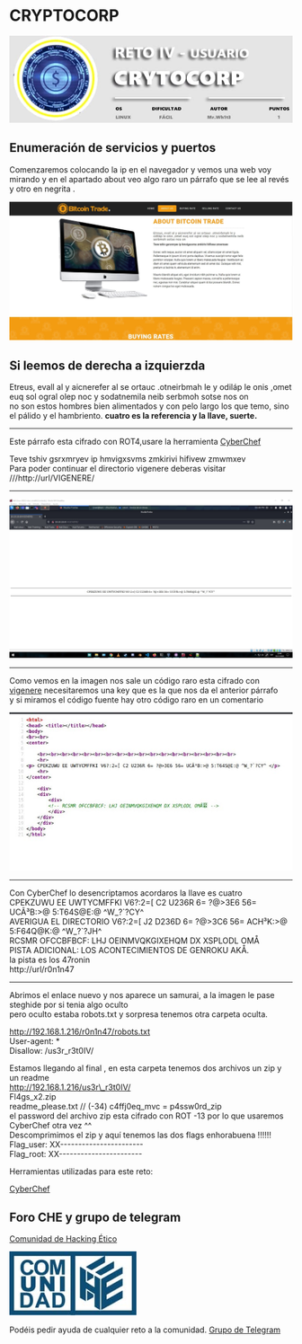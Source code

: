 CRYPTOCORP
==========

![](../images/reto4/reto4.jpg)

Enumeración de servicios y puertos
----------------------------------

Comenzaremos colocando la ip en el navegador y vemos una web voy mirando y en el apartado about veo algo raro un párrafo que se lee al revés y otro en negrita .

![](../images/reto4/about.jpg)

Si leemos de derecha a izquierzda
---------------------------------

Etreus, evall al y aicnerefer al se ortauc .otneirbmah le y odiláp le onis ,omet euq sol ogral olep noc y sodatnemila neib serbmoh sotse nos on  
no son estos hombres bien alimentados y con pelo largo los que temo, sino el pálido y el hambriento. **cuatro es la referencia y la llave, suerte.**

* * *

Este párrafo esta cifrado con ROT4,usare la herramienta [CyberChef](https://gchq.github.io/CyberChef/)

Teve tshiv gsrxmryev ip hmvigxsvms zmkirivi hifivew zmwmxev  
Para poder continuar el directorio vigenere deberas visitar ///http://url/VIGENERE/

* * *

![](../images/reto4/vigenere.jpg)

* * *

Como vemos en la imagen nos sale un código raro esta cifrado con [vigenere](https://es.wikipedia.org/wiki/Cifrado_de_Vigen%C3%A8re) necesitaremos una key que es la que nos da el anterior párrafo  
y si miramos el código fuente hay otro código raro en un comentario

![](../images/reto4/cf.jpg)

* * *

Con CyberChef lo desencriptamos acordaros la llave es cuatro  
CPEKZUWU EE UWTYCMFFKI V6?:2=\[ C2 U236R 6= ?@>3E6 56= UCÃ³B:>@ 5:T64S@E:@ ^W\_?\`?CY^  
AVERIGUA EL DIRECTORIO V6?:2=\[ J2 D236D 6= ?@>3C6 56= ACH³K:>@ 5:F64Q@K:@ ^W\_?\`?JH^  
RCSMR OFCCBFBCF: LHJ OEINMVQKGIXEHQM DX XSPLODL OMÅ  
PISTA ADICIONAL: LOS ACONTECIMIENTOS DE GENROKU AKÅ.  
la pista es los 47ronin  
http://url/r0n1n47

* * *

Abrimos el enlace nuevo y nos aparece un samurai, a la imagen le pase steghide por si tenia algo oculto  
pero oculto estaba robots.txt y sorpresa tenemos otra carpeta oculta.

http://192.168.1.216/r0n1n47/robots.txt  
User-agent: \*  
Disallow: /us3r\_r3t0IV/

Estamos llegando al final , en esta carpeta tenemos dos archivos un zip y un readme  
http://192.168.1.216/us3r\_r3t0IV/  
Fl4gs\_x2.zip  
readme\_please.txt // (-34) c4ffj0eq\_mvc = p4ssw0rd\_zip  
el password del archivo zip esta cifrado con ROT -13 por lo que usaremos CyberChef otra vez ^^  
Descomprimimos el zip y aquí tenemos las dos flags enhorabuena !!!!!!  
Flag\_user: XX-----------------------  
Flag\_root: XX-----------------------

Herramientas utilizadas para este reto:

[CyberChef](https://gchq.github.io/CyberChef/)

Foro CHE y grupo de telegram
----------------------------

[Comunidad de Hacking Ético](http://ctf.comunidadhackingetico.es/home)

![](../images/logo.jpg)

Podéis pedir ayuda de cualquier reto a la comunidad. [Grupo de Telegram](https://t.me/HackingEticoEs)
